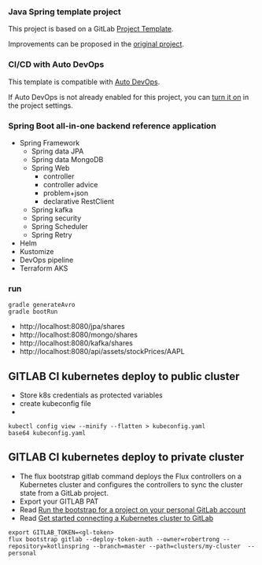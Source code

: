 ### Java Spring template project

This project is based on a GitLab [Project Template](https://docs.gitlab.com/ee/gitlab-basics/create-project.html).

Improvements can be proposed in the [original project](https://gitlab.com/gitlab-org/project-templates/spring).

### CI/CD with Auto DevOps

This template is compatible with [Auto DevOps](https://docs.gitlab.com/ee/topics/autodevops/).

If Auto DevOps is not already enabled for this project, you can [turn it on](https://docs.gitlab.com/ee/topics/autodevops/#enabling-auto-devops) in the project settings.

### Spring Boot all-in-one backend reference application
- Spring Framework
  - Spring data JPA
  - Spring data MongoDB
  - Spring Web
    - controller
    - controller advice
    - problem+json
    - declarative RestClient
  - Spring kafka
  - Spring security
  - Spring Scheduler
  - Spring Retry
- Helm
- Kustomize
- DevOps pipeline
- Terraform AKS

### run


```
gradle generateAvro
gradle bootRun
```
- http://localhost:8080/jpa/shares
- http://localhost:8080/mongo/shares
- http://localhost:8080/kafka/shares
- http://localhost:8080/api/assets/stockPrices/AAPL

## GITLAB CI kubernetes deploy to public cluster

- Store k8s credentials as protected variables
- create kubeconfig file
- 

```
kubectl config view --minify --flatten > kubeconfig.yaml
base64 kubeconfig.yaml
```

## GITLAB CI kubernetes deploy to private cluster
- The flux bootstrap gitlab command deploys the Flux controllers on a Kubernetes cluster and configures the controllers to sync the cluster state from a GitLab project.
- Export your GITLAB PAT
- Read [Run the bootstrap for a project on your personal GitLab account](https://fluxcd.io/flux/installation/bootstrap/gitlab/)
- Read [Get started connecting a Kubernetes cluster to GitLab](https://docs.gitlab.com/user/clusters/agent/getting_started/)
```
export GITLAB_TOKEN=<gl-token>
flux bootstrap gitlab --deploy-token-auth --owner=robertrong --repository=kotlinspring --branch=master --path=clusters/my-cluster  --personal
```
